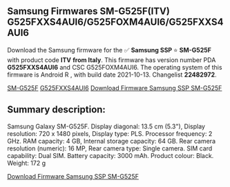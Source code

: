 <h2>Samsung Firmwares SM-G525F(ITV) G525FXXS4AUI6/G525FOXM4AUI6/G525FXXS4AUI6</h2>
Download the Samsung firmware for the ✅ <strong>Samsung SSP </strong> ⭐ <strong>SM-G525F</strong> with product code <strong>ITV</strong> <strong> from Italy</strong>. This firmware has version number PDA <strong>G525FXXS4AUI6</strong> and CSC G525FOXM4AUI6. The operating system of this firmware is Android R , with build date 2021-10-13. Changelist <strong>22482972</strong>.


[SM-G525F](https://samfirm.shop/samsung/model/SM-G525F)
[G525FXXS4AUI6](https://samfirm.shop/samsung/pda/G525FXXS4AUI6)
[Download Firmware Samsung SSP SM-G525F](https://samfirm.shop/samsung/firmware/464174)
<h2>Summary description:</h2>
<p>Samsung Galaxy SM-G525F. Display diagonal: 13.5 cm (5.3"), Display resolution: 720 x 1480 pixels, Display type: PLS. Processor frequency: 2 GHz. RAM capacity: 4 GB, Internal storage capacity: 64 GB. Rear camera resolution (numeric): 16 MP, Rear camera type: Single camera. SIM card capability: Dual SIM. Battery capacity: 3000 mAh. Product colour: Black. Weight: 172 g</p>


[Download Firmware Samsung SSP SM-G525F](https://samfirm.shop/samsung/firmware/464174)
